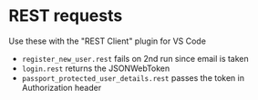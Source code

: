 # REST requests

Use these with the "REST Client" plugin for VS Code

- `register_new_user.rest` fails on 2nd run since email is taken
- `login.rest` returns the JSONWebToken
- `passport_protected_user_details.rest` passes the token in Authorization header
